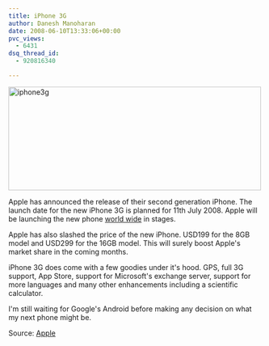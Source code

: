 ```yaml
---
title: iPhone 3G
author: Danesh Manoharan
date: 2008-06-10T13:33:06+00:00
pvc_views:
  - 6431
dsq_thread_id:
  - 920816340

---
```

[<img loading="lazy" class="alignnone size-medium wp-image-601" title="iphone3g" src="/wp-content/uploads/2008/06/iphone3g.png" alt="iphone3g" width="500" height="205" />][1]

Apple has announced the release of their second generation iPhone. The launch date for the new iPhone 3G is planned for 11th July 2008. Apple will be launching the new phone [world wide][2] in stages.

Apple has also slashed the price of the new iPhone. USD199 for the 8GB model and USD299 for the 16GB model. This will surely boost Apple's market share in the coming months.

iPhone 3G does come with a few goodies under it's hood. GPS, full 3G support, App Store, support for Microsoft's exchange server, support for more languages and many other enhancements including a scientific calculator.

I'm still waiting for Google's Android before making any decision on what my next phone might be.

Source: [Apple][3]

 [1]: /wp-content/uploads/2008/06/iphone3g.png
 [2]: http://www.apple.com/iphone/countries/
 [3]: http://www.apple.com/iphone/features/
